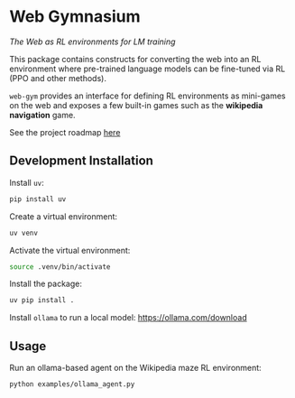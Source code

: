 # Web Gymnasium

*The Web as RL environments for LM training*

This package contains constructs for converting the web into an RL environment
where pre-trained language models can be fine-tuned via RL (PPO and other
methods).

`web-gym` provides an interface for defining RL environments as mini-games
on the web and exposes a few built-in games such as the **wikipedia navigation**
game.

See the project roadmap [here](./ROADMAP.md)

## Development Installation

Install `uv`:

```bash
pip install uv
```

Create a virtual environment:

```bash
uv venv
```

Activate the virtual environment:

```bash
source .venv/bin/activate
```

Install the package:

```bash
uv pip install .
```

Install `ollama` to run a local model: https://ollama.com/download

## Usage

Run an ollama-based agent on the Wikipedia maze RL environment:

```bash
python examples/ollama_agent.py
```
